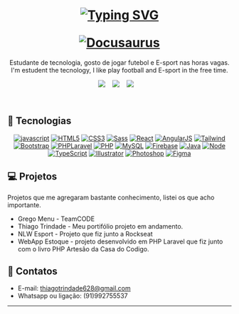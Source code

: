 <!---
thiagotrindade92/thiagotrindade92 is a ✨ special ✨ repository because its `README.md` (this file) appears on your GitHub profile.
You can click the Preview link to take a look at your changes.
--->

<h1 align="center">
  <p><a href="https://git.io/typing-svg"><img src="https://readme-typing-svg.demolab.com?font=Fira+Code&weight=500&pause=1000&color=287388&width=435&lines=Ol%C3%A1%2C+bem-vindo+ao+meu+perfil+%F0%9F%96%96%F0%9F%8F%BB%F0%9F%91%A8%F0%9F%8F%BB%E2%80%8D%F0%9F%9A%80;Hello%2C+welcome+to+my+profile+%F0%9F%96%96%F0%9F%8F%BB%F0%9F%91%A8%F0%9F%8F%BB%E2%80%8D%F0%9F%9A%80;Amante+e+Estudante+de+tencologia%F0%9F%A4%96;Technology+lover+and+student++%F0%9F%A4%96" alt="Typing SVG" /></a></p>
  <a href="https://docusaurus.io"><img src="https://docusaurus.io/img/slash-introducing.svg" alt="Docusaurus"></a>
</h1>

<p align="center">
Estudante de tecnologia, gosto de jogar futebol e E-sport nas horas vagas.
<br>
I'm estudent the tecnology, I like play football and E-sport in the free time.
</p>

<div align="center">
  
  [![](https://img.shields.io/badge/Facebook-1877F2?style=for-the-badge&logo=facebook&logoColor=white)](https://www.facebook.com/thiago.trindade.902/)&nbsp;&nbsp;&nbsp;
  [![](https://img.shields.io/badge/LinkedIn-0077B5?style=for-the-badge&logo=linkedin&logoColor=white)]()&nbsp;&nbsp;&nbsp;
  [![](https://img.shields.io/badge/Instagram-E4405F?style=for-the-badge&logo=instagram&logoColor=white)]()&nbsp;&nbsp;&nbsp;
  [![]()]()
 
</div>

<br>

## 🚀 Tecnologias

<div align="center" style="display: inline_block">
  
 [![javascript](https://img.shields.io/badge/JavaScript-323330?style=for-the-badge&logo=javascript&logoColor=F7DF1E)]()
 [![HTML5](https://img.shields.io/badge/HTML5-E34F26?style=for-the-badge&logo=html5&logoColor=white)]()
 [![CSS3](https://img.shields.io/badge/CSS3-1572B6?style=for-the-badge&logo=css3&logoColor=white)]()
 [![Sass](https://img.shields.io/badge/Sass-CC6699?style=for-the-badge&logo=sass&logoColor=white)]()
 [![React](https://img.shields.io/badge/React-20232A?style=for-the-badge&logo=react&logoColor=61DAFB)]()
 [![AngularJS](https://img.shields.io/badge/AngularJS-E23237?style=for-the-badge&logo=angularjs&logoColor=white)]()
 [![Tailwind](https://img.shields.io/badge/Tailwind_CSS-38B2AC?style=for-the-badge&logo=tailwind-css&logoColor=white)]()
 [![Bootstrap](https://img.shields.io/badge/Bootstrap-563D7C?style=for-the-badge&logo=bootstrap&logoColor=white)]()
 [![PHPLaravel](https://img.shields.io/badge/Laravel-FF2D20?style=for-the-badge&logo=laravel&logoColor=white)]()
 [![PHP](https://img.shields.io/badge/PHP-777BB4?style=for-the-badge&logo=php&logoColor=white)]()
 [![MySQL](https://img.shields.io/badge/MySQL-00000F?style=for-the-badge&logo=mysql&logoColor=white)]()
 [![Firebase](https://img.shields.io/badge/Firebase-F29D0C?style=for-the-badge&logo=firebase&logoColor=white)]()
 [![Java](https://img.shields.io/badge/Java-ED8B00?style=for-the-badge&logo=java&logoColor=white)]()
 [![Node](https://img.shields.io/badge/Node.js-43853D?style=for-the-badge&logo=node.js&logoColor=white)]()
 [![TypeScript](https://img.shields.io/badge/TypeScript-007ACC?style=for-the-badge&logo=typescript&logoColor=white)]()
 [![Illustrator](https://img.shields.io/badge/Adobe%20Illustrator-FF9A00?style=for-the-badge&logo=adobe%20illustrator&logoColor=white)]()
 [![Photoshop](https://img.shields.io/badge/Adobe%20Photoshop-31A8FF?style=for-the-badge&logo=Adobe%20Photoshop&logoColor=black)]()
 [![Figma](https://img.shields.io/badge/Figma-F24E1E?style=for-the-badge&logo=figma&logoColor=white)]()
  

</div>
  
</div>

## 💻 Projetos

<p>Projetos que me agregaram bastante conhecimento, listei os que acho importante.</p>

- Grego Menu - TeamCODE
- Thiago Trindade - Meu portifólio projeto em andamento.
- NLW Esport - Projeto que fiz junto a Rockseat
- WebApp Estoque - projeto desenvolvido em PHP Laravel que fiz junto com o livro PHP Artesão da Casa do Codigo.

## 📲 Contatos

- E-mail: thiagotrindade628@gmail.com
- Whatsapp ou ligação: (91)992755537

---
